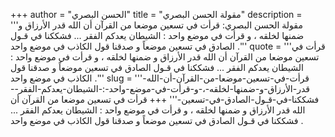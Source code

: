 +++
author = "الحسن البصري"
title = "مقولة الحسن البصري"
description = '''مقولة الحسن البصري: قرأت في تسعين موضعا من القرآن أن الله قدر الأرزاق و ضمنها لخلقه ، و قرأت في موضع واحد : الشيطان يعدكم الفقر ... فشككنا في قـول الصادق في تسعين موضعاً و صدقنا قول الكاذب في موضع واحد .'''
quote = '''قرأت في تسعين موضعا من القرآن أن الله قدر الأرزاق و ضمنها لخلقه ، و قرأت في موضع واحد : الشيطان يعدكم الفقر ... فشككنا في قـول الصادق في تسعين موضعاً و صدقنا قول الكاذب في موضع واحد .'''
slug = '''قرأت-في-تسعين-موضعا-من-القرآن-أن-الله-قدر-الأرزاق-و-ضمنها-لخلقه-،-و-قرأت-في-موضع-واحد-:-الشيطان-يعدكم-الفقر--فشككنا-في-قـول-الصادق-في-تسعين-'''
+++
قرأت في تسعين موضعا من القرآن أن الله قدر الأرزاق و ضمنها لخلقه ، و قرأت في موضع واحد : الشيطان يعدكم الفقر ... فشككنا في قـول الصادق في تسعين موضعاً و صدقنا قول الكاذب في موضع واحد .

